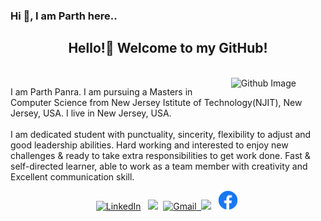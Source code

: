 ###  Hi 👋, I am Parth here..



   <div align="center">
     <h2>Hello!👋 Welcome to my GitHub!</h2></br>
   </div>




   
   <img width="30%" align="right" alt="Github Image" src="https://img.freepik.com/free-vector/programming-concept-illustration_114360-1351.jpg?         w=826&t=st=1663649634~exp=1663650234~hmac=9821f831ff42d2790cc942e3ef6194a385d3af18a75736d632d62d845cef38c1/">
   


I am Parth Panra. I am pursuing a Masters in Computer Science from New Jersey Istitute of Technology(NJIT), New Jersey, USA. I live in New Jersey, USA.
</br>
</br>
I am dedicated student with punctuality, sincerity, flexibility to adjust and good leadership abilities. Hard working and interested to enjoy new challenges & ready to take extra responsibilities to get work done. Fast & self-directed learner, able to work as a team member with creativity and Excellent communication skill.


<p align="center">
<!--<a href="https://twitter.com/s_oumyadip"><img height="30" src="https://raw.githubusercontent.com/soumyadip007/soumyadip007/master/img/social/t.jpg"></a>&nbsp;&nbsp;-->
<a href="https://www.linkedin.com/in/apurba-kumar-pramanik/"><img height="30" src="https://img.shields.io/badge/linkedin%20-%230077B5.svg?&style=for-the-badge&logo=linkedin&logoColor=white" alt="LinkedIn"></a>&nbsp;&nbsp;
<!--<a href="http://bit.ly/println-traffic-github"><img height="30" src="https://raw.githubusercontent.com/soumyadip007/soumyadip007/master/img/social/Yt.png"></a>&nbsp;&nbsp;-->
<a href="https://www.instagram.com/apurbas_clickz/"><img height="30" src="https://www.freepnglogos.com/uploads/download-instagram-png-logo-20.png"></a>&nbsp;
<a href="mailto:apurbakumar.note@gmail.com"><img height="30" alt="Gmail" src="https://www.freepnglogos.com/uploads/logo-gmail-png/logo-gmail-png-gmail-icon-download-png-and-vector-1.png" />&nbsp;
<a href="https://uakp98.github.io/apurba_resume/"><img height="30" src="https://www.freepnglogos.com/uploads/logo-website-png/logo-website-website-logo-png-transparent-background-background-15.png"></a>&nbsp;&nbsp;
<a href="https://www.facebook.com/apurba.pramanik.54/"><img height="30" src="https://raw.githubusercontent.com/uakp98/uakp98/master/img/social/Fb-logo.png"></a>&nbsp;

</p>

